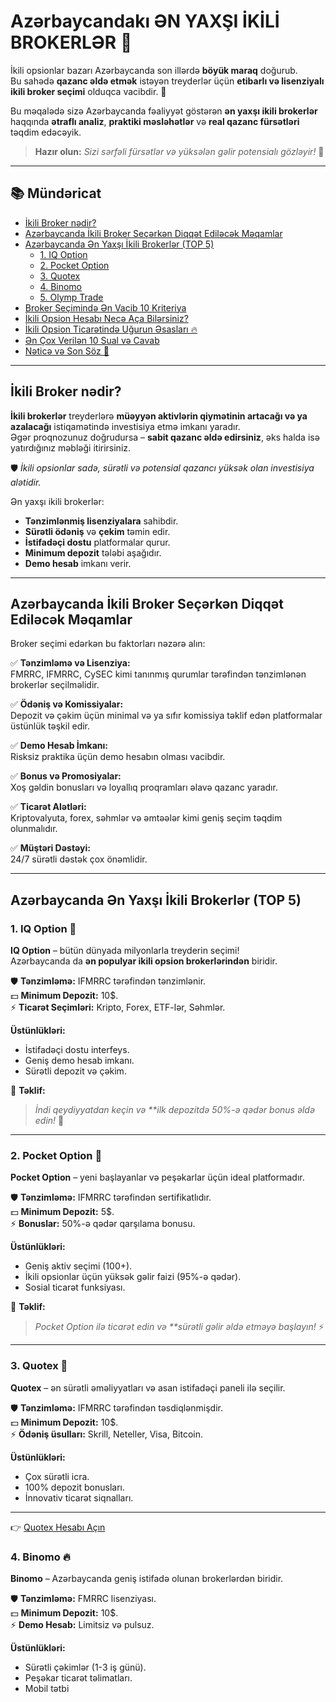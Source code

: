 # Azərbaycandakı ƏN YAXŞI İKİLİ BROKERLƏR 🚀

İkili opsionlar bazarı Azərbaycanda son illərdə **böyük maraq** doğurub.  
Bu sahədə **qazanc əldə etmək** istəyən treyderlər üçün **etibarlı və lisenziyalı ikili broker seçimi** olduqca vacibdir. 🎯

Bu məqalədə sizə Azərbaycanda fəaliyyət göstərən **ən yaxşı ikili brokerlər** haqqında **ətraflı analiz**, **praktiki məsləhətlər** və **real qazanc fürsətləri** təqdim edəcəyik.

> **Hazır olun:** _Sizi sərfəli fürsətlər və yüksələn gəlir potensialı gözləyir!_ 🌟

---

## 📚 Mündəricat

- [İkili Broker nədir?](#ikili-broker-nədir)
- [Azərbaycanda İkili Broker Seçərkən Diqqət Ediləcək Məqamlar](#azərbaycanda-ikili-broker-seçərkən-diqqət-ediləcək-məqamlar)
- [Azərbaycanda Ən Yaxşı İkili Brokerlər (TOP 5)](#azərbaycanda-ən-yaxşı-ikili-brokerlər-top-5)
  - [1. IQ Option](#1-iq-option)
  - [2. Pocket Option](#2-pocket-option)
  - [3. Quotex](#3-quotex)
  - [4. Binomo](#4-binomo)
  - [5. Olymp Trade](#5-olymp-trade)
- [Broker Seçimində Ən Vacib 10 Kriteriya](#broker-seçimində-ən-vacib-10-kriteriya)
- [İkili Opsion Hesabı Necə Aça Bilərsiniz?](#ikili-opsion-hesabı-necə-aça-bilərsiniz)
- [İkili Opsion Ticarətində Uğurun Əsasları 🔥](#ikili-opsion-ticarətində-uğurun-əsasları)
- [Ən Çox Verilən 10 Sual və Cavab](#ən-çox-verilən-10-sual-və-cavab)
- [Nəticə və Son Söz 🎯](#nəticə-və-son-söz)

---

## İkili Broker nədir?

**İkili brokerlər** treyderlərə **müəyyən aktivlərin qiymətinin artacağı və ya azalacağı** istiqamətində investisiya etmə imkanı yaradır.  
Əgər proqnozunuz doğrudursa – **sabit qazanc əldə edirsiniz**, əks halda isə yatırdığınız məbləği itirirsiniz.

🛡️ _İkili opsionlar sadə, sürətli və potensial qazancı yüksək olan investisiya alətidir._

Ən yaxşı ikili brokerlər:
- **Tənzimlənmiş lisenziyalara** sahibdir.
- **Sürətli ödəniş** və **çekim** təmin edir.
- **İstifadəçi dostu** platformalar qurur.
- **Minimum depozit** tələbi aşağıdır.
- **Demo hesab** imkanı verir.

---

## Azərbaycanda İkili Broker Seçərkən Diqqət Ediləcək Məqamlar

Broker seçimi edərkən bu faktorları nəzərə alın:

✅ **Tənzimləmə və Lisenziya:**  
FMRRC, IFMRRC, CySEC kimi tanınmış qurumlar tərəfindən tənzimlənən brokerlər seçilməlidir.

✅ **Ödəniş və Komissiyalar:**  
Depozit və çəkim üçün minimal və ya sıfır komissiya təklif edən platformalar üstünlük təşkil edir.

✅ **Demo Hesab İmkanı:**  
Risksiz praktika üçün demo hesabın olması vacibdir.

✅ **Bonus və Promosiyalar:**  
Xoş gəldin bonusları və loyallıq proqramları əlavə qazanc yaradır.

✅ **Ticarət Alətləri:**  
Kriptovalyuta, forex, səhmlər və əmtəələr kimi geniş seçim təqdim olunmalıdır.

✅ **Müştəri Dəstəyi:**  
24/7 sürətli dəstək çox önəmlidir.

---

## Azərbaycanda Ən Yaxşı İkili Brokerlər (TOP 5)

### 1. IQ Option 🚀

**IQ Option** – bütün dünyada milyonlarla treyderin seçimi!  
Azərbaycanda da **ən populyar ikili opsion brokerlərindən** biridir.

🛡️ **Tənzimləmə:** IFMRRC tərəfindən tənzimlənir.  
💵 **Minimum Depozit:** 10$.  
⚡ **Ticarət Seçimləri:** Kripto, Forex, ETF-lər, Səhmlər.

**Üstünlükləri:**
- İstifadəçi dostu interfeys.
- Geniş demo hesab imkanı.
- Sürətli depozit və çəkim.

🎯 **Təklif:**  
> _İndi qeydiyyatdan keçin və **ilk depozitdə 50%-ə qədər bonus əldə edin!_ 🎁


---

### 2. Pocket Option 💎

**Pocket Option** – yeni başlayanlar və peşəkarlar üçün ideal platformadır.

🛡️ **Tənzimləmə:** IFMRRC tərəfindən sertifikatlıdır.  
💵 **Minimum Depozit:** 5$.  
⚡ **Bonuslar:** 50%-ə qədər qarşılama bonusu.

**Üstünlükləri:**
- Geniş aktiv seçimi (100+).
- İkili opsionlar üçün yüksək gəlir faizi (95%-ə qədər).
- Sosial ticarət funksiyası.

📢 **Təklif:**  
> _Pocket Option ilə ticarət edin və **sürətli gəlir əldə etməyə başlayın!_ ⚡

---

### 3. Quotex 🌟

**Quotex** – ən sürətli əməliyyatları və asan istifadəçi paneli ilə seçilir.

🛡️ **Tənzimləmə:** IFMRRC tərəfindən təsdiqlənmişdir.  
💵 **Minimum Depozit:** 10$.  
⚡ **Ödəniş üsulları:** Skrill, Neteller, Visa, Bitcoin.

**Üstünlükləri:**
- Çox sürətli icra.
- 100% depozit bonusları.
- İnnovativ ticarət siqnalları.

---

👉 [Quotex Hesabı Açın](https://broker-qx.pro/sign-up/?lid=598445)


### 4. Binomo 🔥

**Binomo** – Azərbaycanda geniş istifadə olunan brokerlərdən biridir.

🛡️ **Tənzimləmə:** FMRRC lisenziyası.  
💵 **Minimum Depozit:** 10$.  
⚡ **Demo Hesab:** Limitsiz və pulsuz.

**Üstünlükləri:**
- Sürətli çəkimlər (1-3 iş günü).
- Peşəkar ticarət təlimatları.
- Mobil tətbi
